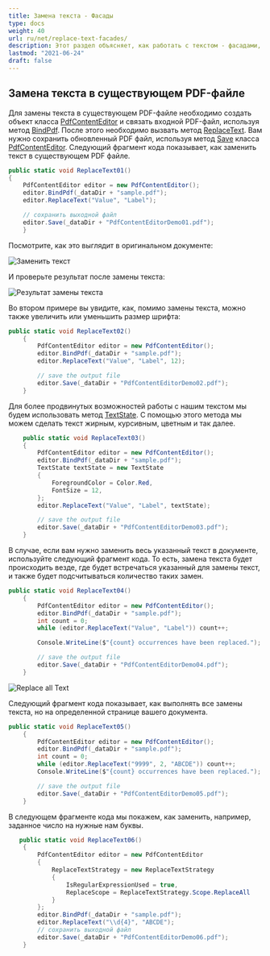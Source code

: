 ```yaml
---
title: Замена текста - Фасады
type: docs
weight: 40
url: ru/net/replace-text-facades/
description: Этот раздел объясняет, как работать с текстом - фасадами, используя класс PdfContentEditor.
lastmod: "2021-06-24"
draft: false
---
```


## Замена текста в существующем PDF-файле

Для замены текста в существующем PDF-файле необходимо создать объект класса [PdfContentEditor](https://reference.aspose.com/pdf/net/aspose.pdf.facades/pdfcontenteditor) и связать входной PDF-файл, используя метод [BindPdf](https://reference.aspose.com/pdf/net/aspose.pdf.facades/facade/methods/bindpdf/index). После этого необходимо вызвать метод [ReplaceText](https://reference.aspose.com/pdf/net/aspose.pdf.facades/pdfcontenteditor/methods/replacetext/index). Вам нужно сохранить обновленный PDF файл, используя метод [Save](https://reference.aspose.com/pdf/net/aspose.pdf/document/methods/save) класса [PdfContentEditor](https://reference.aspose.com/pdf/net/aspose.pdf.facades/pdfcontenteditor). Следующий фрагмент кода показывает, как заменить текст в существующем PDF файле.

```csharp
public static void ReplaceText01()
{
    PdfContentEditor editor = new PdfContentEditor();
    editor.BindPdf(_dataDir + "sample.pdf");
    editor.ReplaceText("Value", "Label");

    // сохранить выходной файл
    editor.Save(_dataDir + "PdfContentEditorDemo01.pdf");
    }
```

Посмотрите, как это выглядит в оригинальном документе:

![Заменить текст](replace_text1.png)

И проверьте результат после замены текста:

![Результат замены текста](replace_text2.png)

Во втором примере вы увидите, как, помимо замены текста, можно также увеличить или уменьшить размер шрифта:
```csharp
public static void ReplaceText02()
    {
        PdfContentEditor editor = new PdfContentEditor();
        editor.BindPdf(_dataDir + "sample.pdf");
        editor.ReplaceText("Value", "Label", 12);

        // save the output file
        editor.Save(_dataDir + "PdfContentEditorDemo02.pdf");
    }
```

Для более продвинутых возможностей работы с нашим текстом мы будем использовать метод [TextState](https://reference.aspose.com/pdf/net/aspose.pdf.text/textstate). С помощью этого метода мы можем сделать текст жирным, курсивным, цветным и так далее.

```csharp
    public static void ReplaceText03()
    {
        PdfContentEditor editor = new PdfContentEditor();
        editor.BindPdf(_dataDir + "sample.pdf");
        TextState textState = new TextState
        {
            ForegroundColor = Color.Red,
            FontSize = 12,
        };
        editor.ReplaceText("Value", "Label", textState);

        // save the output file
        editor.Save(_dataDir + "PdfContentEditorDemo03.pdf");
    }
```

В случае, если вам нужно заменить весь указанный текст в документе, используйте следующий фрагмент кода. То есть, замена текста будет происходить везде, где будет встречаться указанный для замены текст, и также будет подсчитываться количество таких замен.

```csharp
public static void ReplaceText04()
    {
        PdfContentEditor editor = new PdfContentEditor();
        editor.BindPdf(_dataDir + "sample.pdf");
        int count = 0;
        while (editor.ReplaceText("Value", "Label")) count++;

        Console.WriteLine($"{count} occurrences have been replaced.");

        // save the output file
        editor.Save(_dataDir + "PdfContentEditorDemo04.pdf");
    }
```

![Replace all Text](replace_text3.png)

Следующий фрагмент кода показывает, как выполнять все замены текста, но на определенной странице вашего документа.

```csharp
public static void ReplaceText05()
    {
        PdfContentEditor editor = new PdfContentEditor();
        editor.BindPdf(_dataDir + "sample.pdf");
        int count = 0;
        while (editor.ReplaceText("9999", 2, "ABCDE")) count++;
        Console.WriteLine($"{count} occurrences have been replaced.");

        // save the output file
        editor.Save(_dataDir + "PdfContentEditorDemo05.pdf");
    }
```
В следующем фрагменте кода мы покажем, как заменить, например, заданное число на нужные нам буквы.

```csharp
   public static void ReplaceText06()
    {
        PdfContentEditor editor = new PdfContentEditor
        {
            ReplaceTextStrategy = new ReplaceTextStrategy
            {
                IsRegularExpressionUsed = true,
                ReplaceScope = ReplaceTextStrategy.Scope.ReplaceAll
            }
        };
        editor.BindPdf(_dataDir + "sample.pdf");
        editor.ReplaceText("\\d{4}", "ABCDE");
        // сохранить выходной файл
        editor.Save(_dataDir + "PdfContentEditorDemo06.pdf");
    }
```